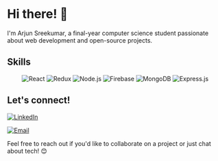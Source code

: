 
# Hi there! 👋

I'm Arjun Sreekumar, a final-year computer science student passionate about web development and open-source projects.

## Skills
<p align="center">
  <img src="https://img.shields.io/badge/React-61DAFB?style=for-the-badge&logo=react&logoColor=blue" alt="React">
  <img src="https://img.shields.io/badge/Redux-764ABC?style=for-the-badge&logo=redux&logoColor=white" alt="Redux">
  <img src="https://img.shields.io/badge/Node.js-339933?style=for-the-badge&logo=node.js&logoColor=white" alt="Node.js">
  <img src="https://img.shields.io/badge/Firebase-FFCA28?style=for-the-badge&logo=firebase&logoColor=black" alt="Firebase">
  <img src="https://img.shields.io/badge/MongoDB-47A248?style=for-the-badge&logo=mongodb&logoColor=white" alt="MongoDB">
  <img src="https://img.shields.io/badge/Express.js-000000?style=for-the-badge&logo=express&logoColor=white" alt="Express.js">
</p>

## Let's connect!

[![LinkedIn](https://img.shields.io/badge/LinkedIn-0077B5?style=for-the-badge&logo=linkedin&logoColor=white)](https://www.linkedin.com/in/arjun-sreekumar-/)

[![Email](https://img.shields.io/badge/Email-D14836?style=for-the-badge&logo=gmail&logoColor=white)](mailto:itsarjunsreekumar@gmail.com)


Feel free to reach out if you'd like to collaborate on a project or just chat about tech! 😊
